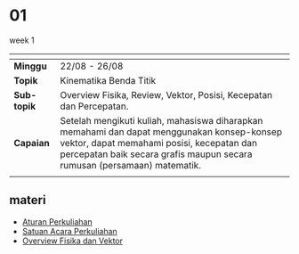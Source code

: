 # 01
week 1

<span> | <span>
:- | :-
**Minggu** | 22/08 - 26/08
**Topik** | Kinematika Benda Titik
**Sub-topik** | Overview Fisika, Review, Vektor, Posisi, Kecepatan dan Percepatan.
**Capaian** | Setelah mengikuti kuliah, mahasiswa diharapkan memahami dan dapat menggunakan konsep-konsep vektor, dapat memahami posisi, kecepatan dan percepatan baik secara grafis maupun secara rumusan (persamaan) matematik.
||

## materi
+ [Aturan Perkuliahan](ap-ab-v180822.pdf)
+ [Satuan Acara Perkuliahan](sap-a-v180822.pdf)
+ [Overview Fisika dan Vektor](lecture-info-20220824-v2.pdf)
